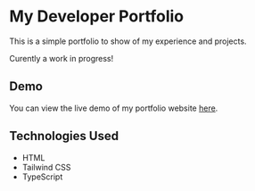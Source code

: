 # My Developer Portfolio

This is a simple portfolio to show of my experience and projects.

Curently a work in progress!

## Demo

You can view the live demo of my portfolio website [here](https://joseanayala.vercel.app/).

## Technologies Used

- HTML
- Tailwind CSS
- TypeScript
